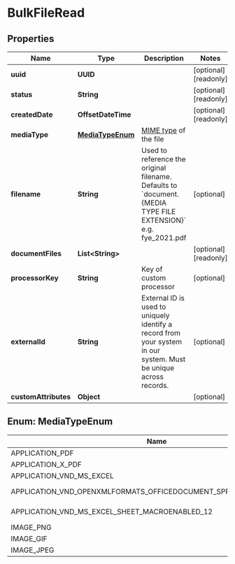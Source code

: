 

# BulkFileRead

## Properties

Name | Type | Description | Notes
------------ | ------------- | ------------- | -------------
**uuid** | **UUID** |  |  [optional] [readonly]
**status** | **String** |  |  [optional] [readonly]
**createdDate** | **OffsetDateTime** |  |  [optional] [readonly]
**mediaType** | [**MediaTypeEnum**](#MediaTypeEnum) | [MIME type](https://developer.mozilla.org/en-US/docs/Glossary/MIME_type) of the file | 
**filename** | **String** | Used to reference the original filename. Defaults to &#x60;document.{MEDIA TYPE FILE EXTENSION}&#x60; e.g. fye_2021.pdf |  [optional]
**documentFiles** | **List&lt;String&gt;** |  |  [optional] [readonly]
**processorKey** | **String** | Key of custom processor |  [optional]
**externalId** | **String** | External ID is used to uniquely identify a record from your system in our system. Must be unique across records. |  [optional]
**customAttributes** | **Object** |  |  [optional]



## Enum: MediaTypeEnum

Name | Value
---- | -----
APPLICATION_PDF | &quot;application/pdf&quot;
APPLICATION_X_PDF | &quot;application/x-pdf&quot;
APPLICATION_VND_MS_EXCEL | &quot;application/vnd.ms-excel&quot;
APPLICATION_VND_OPENXMLFORMATS_OFFICEDOCUMENT_SPREADSHEETML_SHEET | &quot;application/vnd.openxmlformats-officedocument.spreadsheetml.sheet&quot;
APPLICATION_VND_MS_EXCEL_SHEET_MACROENABLED_12 | &quot;application/vnd.ms-excel.sheet.macroEnabled.12&quot;
IMAGE_PNG | &quot;image/png&quot;
IMAGE_GIF | &quot;image/gif&quot;
IMAGE_JPEG | &quot;image/jpeg&quot;




